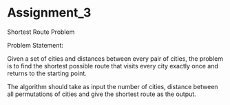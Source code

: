 # Assignment_3
Shortest Route Problem

Problem Statement: 

Given a set of cities and distances between every pair of cities, the problem is to find the shortest possible route that visits every city exactly once and returns to the starting point.

The algorithm should take as input the number of cities, distance between all permutations of cities and give the shortest route as the output.
